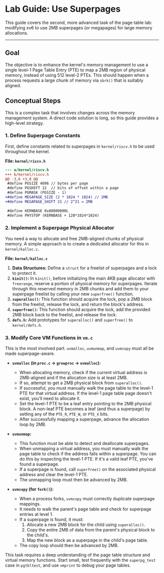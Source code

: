 # Lab Guide: Use Superpages

This guide covers the second, more advanced task of the page table lab: modifying xv6 to use 2MB superpages (or megapages) for large memory allocations.

---

## Goal

The objective is to enhance the kernel's memory management to use a single level-1 Page Table Entry (PTE) to map a 2MB region of physical memory, instead of using 512 level-2 PTEs. This should happen when a process requests a large chunk of memory via `sbrk()` that is suitably aligned.

## Conceptual Steps

This is a complex task that involves changes across the memory management system. A direct code solution is long, so this guide provides a high-level strategy.

### 1. Define Superpage Constants

First, define constants related to superpages in `kernel/riscv.h` to be used throughout the kernel.

**File: `kernel/riscv.h`**
```diff
--- a/kernel/riscv.h
+++ b/kernel/riscv.h
@@ -3,6 +3,8 @@
 #define PGSIZE 4096 // bytes per page
 #define PGSHIFT 12  // bits of offset within a page
 #define PGMASK (PGSIZE - 1)
+#define MEGAPAGE_SIZE (2 * 1024 * 1024) // 2MB
+#define MEGAPAGE_SHIFT 21 // 2^21 = 2MB
 
 #define KERNBASE 0x80000000L
 #define PHYSTOP (KERNBASE + 128*1024*1024)

```

### 2. Implement a Superpage Physical Allocator

You need a way to allocate and free 2MB-aligned chunks of physical memory. A simple approach is to create a dedicated allocator for this in `kernel/kalloc.c`.

**File: `kernel/kalloc.c`**
1.  **Data Structures:** Define a `struct` for a freelist of superpages and a lock to protect it.
2.  **`kinit()`:** In `kinit()`, before initializing the main 4KB page allocator with `freerange`, reserve a portion of physical memory for superpages. Iterate through this reserved memory in 2MB chunks and add them to your superpage freelist by calling your new `superfree()` function.
3.  **`superalloc()`:** This function should acquire the lock, pop a 2MB block from the freelist, release the lock, and return the block's address.
4.  **`superfree()`:** This function should acquire the lock, add the provided 2MB block back to the freelist, and release the lock.
5.  **`defs.h`:** Add prototypes for `superalloc()` and `superfree()` to `kernel/defs.h`.

### 3. Modify Core VM Functions in `vm.c`

This is the most involved part. `uvmalloc`, `uvmunmap`, and `uvmcopy` must all be made superpage-aware.

*   **`uvmalloc` (in `proc.c` -> `growproc` -> `uvmalloc`):**
    *   When allocating memory, check if the current virtual address is 2MB-aligned and if the allocation size is at least 2MB.
    *   If so, attempt to get a 2MB physical block from `superalloc()`.
    *   If successful, you must manually walk the page table to the level-1 PTE for that virtual address. If the level-1 page table page doesn't exist, you'll need to allocate it.
    *   Set the level-1 PTE to be a leaf entry pointing to the 2MB physical block. A non-leaf PTE becomes a leaf (and thus a superpage) by setting any of the `PTE_R`, `PTE_W`, or `PTE_X` bits.
    *   After successfully mapping a superpage, advance the allocation loop by 2MB.

*   **`uvmunmap`:**
    *   This function must be able to detect and deallocate superpages.
    *   When unmapping a virtual address, you must manually walk the page table to check if the address falls within a superpage. You can do this by inspecting the level-1 PTE. If it's a valid leaf PTE, you've found a superpage.
    *   If a superpage is found, call `superfree()` on the associated physical address and clear the level-1 PTE.
    *   The unmapping loop must then be advanced by 2MB.

*   **`uvmcopy` (for `fork()`):**
    *   When a process forks, `uvmcopy` must correctly duplicate superpage mappings.
    *   It needs to walk the parent's page table and check for superpage entries at level 1.
    *   If a superpage is found, it must: 
        1. Allocate a new 2MB block for the child using `superalloc()`.
        2. Copy the entire 2MB of data from the parent's physical block to the child's.
        3. Map the new block as a superpage in the child's page table.
    *   The copy loop should then be advanced by 2MB.

This task requires a deep understanding of the page table structure and virtual memory functions. Start small, test frequently with the `superpg_test` case in `pgtbltest`, and use `vmprint` to debug your page tables.

